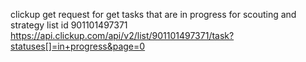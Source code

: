 clickup get request for get tasks that are in progress for scouting and strategy list id 901101497371
https://api.clickup.com/api/v2/list/901101497371/task?statuses[]=in+progress&page=0
